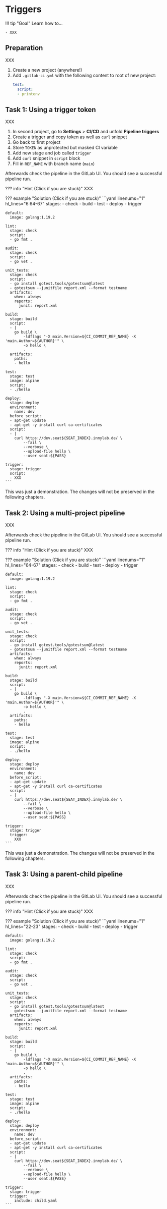 # Triggers

!!! tip "Goal"
    Learn how to...

    - XXX

## Preparation

XXX

1. Create a new project (anywhere!)
1. Add `.gitlab-ci.yml` with the following content to root of new project:
    ```yaml
    test:
      script:
      - printenv
    ```

## Task 1: Using a trigger token

XXX

1. In second project, go to **Settings** > **CI/CD** and unfold **Pipeline triggers**
1. Create a trigger and copy token as well as `curl` snippet
1. Go back to first project
1. Store `TOKEN` as unprotected but masked CI variable [<i class="fa-solid fa-arrow-right-to-bracket"></i>](#/gitlab_ci_variable)
1. Add new stage and job called `trigger`
1. Add `curl` snippet in `script` block
1. Fill in `REF_NAME` with branch name (`main`)

Afterwards check the pipeline in the GitLab UI. You should see a successful pipeline run.

??? info "Hint (Click if you are stuck)"
    XXX

??? example "Solution (Click if you are stuck)"
    ```yaml linenums="1" hl_lines="6 64-67"
    stages:
    - check
    - build
    - test
    - deploy
    - trigger

    default:
      image: golang:1.19.2

    lint:
      stage: check
      script:
      - go fmt .

    audit:
      stage: check
      script:
      - go vet .

    unit_tests:
      stage: check
      script:
      - go install gotest.tools/gotestsum@latest
      - gotestsum --junitfile report.xml --format testname
      artifacts:
        when: always
        reports:
          junit: report.xml

    build:
      stage: build
      script:
      - |
        go build \
            -ldflags "-X main.Version=${CI_COMMIT_REF_NAME} -X 'main.Author=${AUTHOR}'" \
            -o hello \
            .
      artifacts:
        paths:
        - hello

    test:
      stage: test
      image: alpine
      script:
      - ./hello

    deploy:
      stage: deploy
      environment:
        name: dev
      before_script:
      - apt-get update
      - apt-get -y install curl ca-certificates
      script:
      - |
        curl https://dev.seat${SEAT_INDEX}.inmylab.de/ \
            --fail \
            --verbose \
            --upload-file hello \
            --user seat:${PASS}

    trigger:
      stage: trigger
      script:
      - XXX
    ```

This was just a demonstration. The changes will not be preserved in the following chapters.

## Task 2: Using a multi-project pipeline

XXX

Afterwards check the pipeline in the GitLab UI. You should see a successful pipeline run.

??? info "Hint (Click if you are stuck)"
    XXX

??? example "Solution (Click if you are stuck)"
    ```yaml linenums="1" hl_lines="64-67"
    stages:
    - check
    - build
    - test
    - deploy
    - trigger

    default:
      image: golang:1.19.2

    lint:
      stage: check
      script:
      - go fmt .

    audit:
      stage: check
      script:
      - go vet .

    unit_tests:
      stage: check
      script:
      - go install gotest.tools/gotestsum@latest
      - gotestsum --junitfile report.xml --format testname
      artifacts:
        when: always
        reports:
          junit: report.xml

    build:
      stage: build
      script:
      - |
        go build \
            -ldflags "-X main.Version=${CI_COMMIT_REF_NAME} -X 'main.Author=${AUTHOR}'" \
            -o hello \
            .
      artifacts:
        paths:
        - hello

    test:
      stage: test
      image: alpine
      script:
      - ./hello

    deploy:
      stage: deploy
      environment:
        name: dev
      before_script:
      - apt-get update
      - apt-get -y install curl ca-certificates
      script:
      - |
        curl https://dev.seat${SEAT_INDEX}.inmylab.de/ \
            --fail \
            --verbose \
            --upload-file hello \
            --user seat:${PASS}
    
    trigger:
      stage: trigger
      trigger:
        XXX
    ```

This was just a demonstration. The changes will not be preserved in the following chapters.

## Task 3: Using a parent-child pipeline

XXX

Afterwards check the pipeline in the GitLab UI. You should see a successful pipeline run.

??? info "Hint (Click if you are stuck)"
    XXX

??? example "Solution (Click if you are stuck)"
    ```yaml linenums="1" hl_lines="22-23"
    stages:
    - check
    - build
    - test
    - deploy
    - trigger

    default:
      image: golang:1.19.2

    lint:
      stage: check
      script:
      - go fmt .

    audit:
      stage: check
      script:
      - go vet .

    unit_tests:
      stage: check
      script:
      - go install gotest.tools/gotestsum@latest
      - gotestsum --junitfile report.xml --format testname
      artifacts:
        when: always
        reports:
          junit: report.xml

    build:
      stage: build
      script:
      - |
        go build \
            -ldflags "-X main.Version=${CI_COMMIT_REF_NAME} -X 'main.Author=${AUTHOR}'" \
            -o hello \
            .
      artifacts:
        paths:
        - hello

    test:
      stage: test
      image: alpine
      script:
      - ./hello

    deploy:
      stage: deploy
      environment:
        name: dev
      before_script:
      - apt-get update
      - apt-get -y install curl ca-certificates
      script:
      - |
        curl https://dev.seat${SEAT_INDEX}.inmylab.de/ \
            --fail \
            --verbose \
            --upload-file hello \
            --user seat:${PASS}
    
    trigger:
      stage: trigger
      trigger:
        include: child.yaml
    ```
